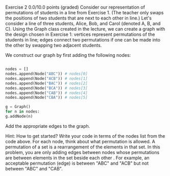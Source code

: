 #

Exercise 2
0.0/10.0 points (graded)
Consider our representation of permutations of students in a line from Exercise 1. (The teacher only swaps the positions of two students that are next to each other in line.) Let's consider a line of three students, Alice, Bob, and Carol (denoted A, B, and C). Using the Graph class created in the lecture, we can create a graph with the design chosen in Exercise 1: vertices represent permutations of the students in line; edges connect two permutations if one can be made into the other by swapping two adjacent students.

We construct our graph by first adding the following nodes:

```python

nodes = []
nodes.append(Node("ABC")) # nodes[0]
nodes.append(Node("ACB")) # nodes[1]
nodes.append(Node("BAC")) # nodes[2]
nodes.append(Node("BCA")) # nodes[3]
nodes.append(Node("CAB")) # nodes[4]
nodes.append(Node("CBA")) # nodes[5]

g = Graph()
for n in nodes:
g.addNode(n)
```

Add the appropriate edges to the graph.

Hint: How to get started?
Write your code in terms of the nodes list from the code above. For each node, think about what permutation is allowed. A permutation of a set is a rearrangement of the elements in that set. In this problem, you are only adding edges between nodes whose permutations are between elements in the set beside each other . For example, an acceptable permutation (edge) is between "ABC" and "ACB" but not between "ABC" and "CAB".
